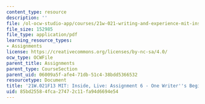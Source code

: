```yaml
---
content_type: resource
description: ''
file: /ol-ocw-studio-app/courses/21w-021-writing-and-experience-mit-inside-live-fall-2013/85bd25584fca27472c11fa94d6694e54_MIT21W_021F13_Beginnings2.pdf
file_size: 152985
file_type: application/pdf
learning_resource_types:
- Assignments
license: https://creativecommons.org/licenses/by-nc-sa/4.0/
ocw_type: OCWFile
parent_title: Assignments
parent_type: CourseSection
parent_uid: 06009a5f-afe4-71db-51c4-38bdd5366532
resourcetype: Document
title: '21W.021F13 MIT: Inside, Live: Assignment 6 - One Writer''s Beginnings, II'
uid: 85bd2558-4fca-2747-2c11-fa94d6694e54
---
```

